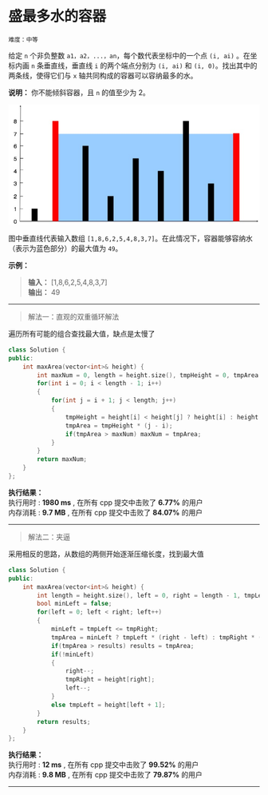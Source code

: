 # 盛最多水的容器 #  
`难度：中等` 
 
给定 `n` 个非负整数 `a1，a2，...，an`，每个数代表坐标中的一个点 `(i, ai)` 。在坐标内画 `n` 条垂直线，垂直线 `i` 的两个端点分别为 `(i, ai)` 和 `(i, 0)`。找出其中的两条线，使得它们与 `x` 轴共同构成的容器可以容纳最多的水。

**说明：**  你不能倾斜容器，且 `n` 的值至少为 2。  

![pic](./pic/question_11.jpg "示意图")  

图中垂直线代表输入数组 `[1,8,6,2,5,4,8,3,7]`。在此情况下，容器能够容纳水（表示为蓝色部分）的最大值为 `49`。  

**示例：**  
>**输入：** [1,8,6,2,5,4,8,3,7]  
>**输出：** 49  

---  

>解法一：直观的双重循环解法  

遍历所有可能的组合查找最大值，缺点是太慢了  
```C++
class Solution {
public:
    int maxArea(vector<int>& height) {
        int maxNum = 0, length = height.size(), tmpHeight = 0, tmpArea = 0;
        for(int i = 0; i < length - 1; i++)
        {
            for(int j = i + 1; j < length; j++)
            {
                tmpHeight = height[i] < height[j] ? height[i] : height[j];
                tmpArea = tmpHeight * (j - i);
                if(tmpArea > maxNum) maxNum = tmpArea;
            }
        }
        return maxNum;
    }
};
```  

**执行结果：**  
执行用时 : **1980 ms** , 在所有 cpp 提交中击败了 **6.77%** 的用户  
内存消耗 : **9.7 MB** , 在所有 cpp 提交中击败了 **84.07%** 的用户  

---  

>解法二：夹逼  

采用相反的思路，从数组的两侧开始逐渐压缩长度，找到最大值  
```C++
class Solution {
public:
    int maxArea(vector<int>& height) {
        int length = height.size(), left = 0, right = length - 1, tmpLeft = height[left], tmpRight = height[right], results = 0, tmpArea = 0;
        bool minLeft = false;
        for(left = 0; left < right; left++)
        {
            minLeft = tmpLeft <= tmpRight;
            tmpArea = minLeft ? tmpLeft * (right - left) : tmpRight * (right - left);
            if(tmpArea > results) results = tmpArea;
            if(!minLeft)
            {
                right--;
                tmpRight = height[right];
                left--;
            }
            else tmpLeft = height[left + 1];
        }
        return results;
    }
};
```  

**执行结果：**  
执行用时 : **12 ms** , 在所有 cpp 提交中击败了 **99.52%** 的用户  
内存消耗 : **9.8 MB** , 在所有 cpp 提交中击败了 **79.87%** 的用户  

---  